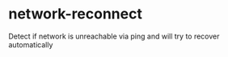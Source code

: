 # network-reconnect
Detect if network is unreachable via ping and will try to recover automatically

